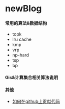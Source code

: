 # newBlog

#### 常用的算法&数据结构

* topk
* lru cache
* kmp
* vrp
* np-hard
* tsp
* bp

#### Gis&计算集合相关算法说明







#### 其他

* [如何在github上贡献代码]()